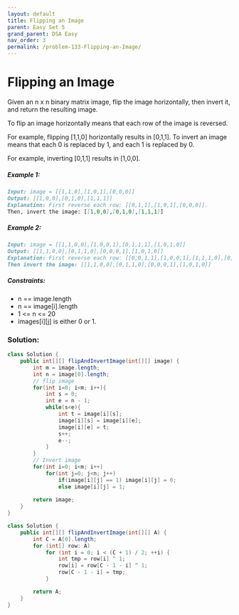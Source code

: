 ```yaml
---
layout: default
title: Flipping an Image
parent: Easy Set 5
grand_parent: DSA Easy
nav_order: 3
permalink: /problem-133-Flipping-an-Image/
---
```

# Flipping an Image

Given an n x n binary matrix image, flip the image horizontally, then invert it, and return the resulting image.

To flip an image horizontally means that each row of the image is reversed.

For example, flipping [1,1,0] horizontally results in [0,1,1].
To invert an image means that each 0 is replaced by 1, and each 1 is replaced by 0.

For example, inverting [0,1,1] results in [1,0,0].

##### Example 1:
```markdown
Input: image = [[1,1,0],[1,0,1],[0,0,0]]
Output: [[1,0,0],[0,1,0],[1,1,1]]
Explanation: First reverse each row: [[0,1,1],[1,0,1],[0,0,0]].
Then, invert the image: [[1,0,0],[0,1,0],[1,1,1]]
```
##### Example 2:
```markdown
Input: image = [[1,1,0,0],[1,0,0,1],[0,1,1,1],[1,0,1,0]]
Output: [[1,1,0,0],[0,1,1,0],[0,0,0,1],[1,0,1,0]]
Explanation: First reverse each row: [[0,0,1,1],[1,0,0,1],[1,1,1,0],[0,1,0,1]].
Then invert the image: [[1,1,0,0],[0,1,1,0],[0,0,0,1],[1,0,1,0]]
```
##### Constraints:
* n == image.length
* n == image[i].length
* 1 <= n <= 20
* images[i][j] is either 0 or 1.

### Solution:
```java
class Solution {
    public int[][] flipAndInvertImage(int[][] image) {
        int m = image.length;
        int n = image[0].length;
        // flip image
        for(int i=0; i<m; i++){
            int s = 0;
            int e = n - 1;
            while(s<e){
                int t = image[i][s];
                image[i][s] = image[i][e];
                image[i][e] = t;
                s++;
                e--;
            }
        }
        // Invert image
        for(int i=0; i<m; i++)
            for(int j=0; j<n; j++)
                if(image[i][j] == 1) image[i][j] = 0;
                else image[i][j] = 1;
        
        return image; 
    }
}
```
```java
class Solution {
    public int[][] flipAndInvertImage(int[][] A) {
        int C = A[0].length;
        for (int[] row: A)
            for (int i = 0; i < (C + 1) / 2; ++i) {
                int tmp = row[i] ^ 1;
                row[i] = row[C - 1 - i] ^ 1;
                row[C - 1 - i] = tmp;
            }

        return A;
    }
}
```